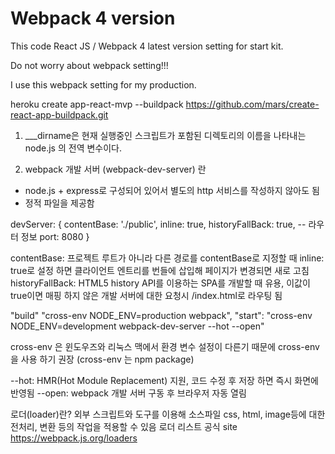 # Webpack 4 version

 This code React JS / Webpack 4 latest version setting for start kit.


 Do not worry about webpack setting!!!


 I use this webpack setting for my production.


heroku create app-react-mvp --buildpack https://github.com/mars/create-react-app-buildpack.git


1. ___dirname은 현재 실행중인 스크립트가 포함된 디렉토리의 이름을 나타내는 node.js 의 전역 변수이다.

2. webpack 개발 서버 (webpack-dev-server) 란 
 - node.js + express로 구성되어 있어서 별도의 http 서비스를 작성하지 않아도 됨
 - 정적 파일을 제공함

devServer: {
    contentBase: './public',
    inline: true,
    historyFallBack: true, -- 라우터 정보
    port: 8080
}

contentBase: 프로젝트 루트가 아니라 다른 경로를 contentBase로 지정할 때
inline: true로 설정 하면 클라이언트 엔트리를 번들에 삽입해 페이지가 변경되면 새로 고침
historyFallBack: HTML5 history API를 이용하는 SPA를 개발할 때 유용, 이값이 true이면 매핑 하지 않은 개발 서버에 대한 요청시 /index.html로 라우팅 됨


"build" "cross-env NODE_ENV=production webpack",
"start": "cross-env NODE_ENV=development webpack-dev-server --hot --open"

cross-env 은 윈도우즈와 리눅스 맥에서 환경 변수 설정이 다른기 때문에 cross-env을 사용 하기 권장 (cross-env 는 npm package)

--hot: HMR(Hot Module Replacement) 지원, 코드 수정 후 저장 하면 즉시 화면에 반영됨
--open: webpack 개발 서버 구동 후 브라우저 자동 열림 


로더(loader)란?
외부 스크립트와 도구를 이용해 소스파일 css, html, image등에 대한 전처리, 변환 등의 작업을 적용할 수 있음
로더 리스트 공식 site https://webpack.js.org/loaders

